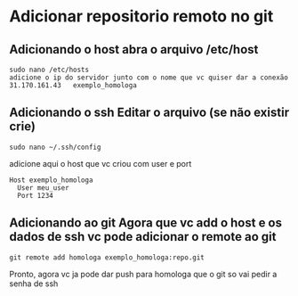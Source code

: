# Adicionar repositorio remoto no git 

## Adicionando o host abra o arquivo /etc/host

    sudo nano /etc/hosts
    adicione o ip do servidor junto com o nome que vc quiser dar a conexão
    31.170.161.43   exemplo_homologa
  
## Adicionando o ssh Editar o arquivo (se não existir crie)

    sudo nano ~/.ssh/config
  
adicione aqui o host que vc criou com user e port

    Host exemplo_homologa
      User meu_user
      Port 1234
    
## Adicionando ao git Agora que vc add o host e os dados de ssh vc pode adicionar o remote ao git

    git remote add homologa exemplo_homologa:repo.git
 
Pronto, agora vc ja pode dar push para homologa que o git so vai pedir a senha de ssh
